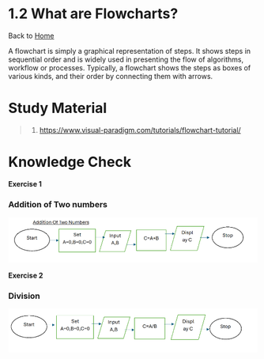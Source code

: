 # 1.2 What are Flowcharts?

Back to [Home](../../README.md)

A flowchart is simply a graphical representation of steps. It shows steps in sequential order and is widely used in presenting the flow of algorithms, workflow or processes. Typically, a flowchart shows the steps as boxes of various kinds, and their order by connecting them with arrows.

# Study Material

> 1. <https://www.visual-paradigm.com/tutorials/flowchart-tutorial/>

# Knowledge Check

**Exercise 1**

### Addition of Two numbers
![Addition Of Two Numbers](../../documentation/images/image.png)

**Exercise 2**

### Division
![Division](../../documentation/images/image1.png)
